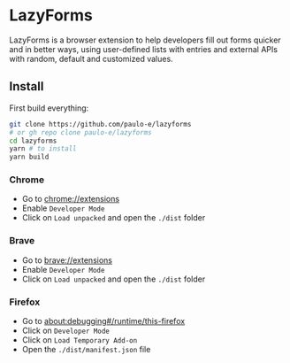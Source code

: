 # LazyForms

LazyForms is a browser extension to help developers fill out forms quicker and in better ways, using user-defined lists with entries and external APIs with random, default and customized values.

## Install

First build everything:

```sh
git clone https://github.com/paulo-e/lazyforms
# or gh repo clone paulo-e/lazyforms
cd lazyforms
yarn # to install
yarn build
```

### Chrome

- Go to [chrome://extensions](chrome://extensions)
- Enable `Developer Mode`
- Click on `Load unpacked` and open the `./dist` folder

### Brave

- Go to [brave://extensions](chrome://extensions)
- Enable `Developer Mode`
- Click on `Load unpacked` and open the `./dist` folder

### Firefox

- Go to [about:debugging#/runtime/this-firefox](about:debugging#/runtime/this-firefox)
- Click on `Developer Mode`
- Click on `Load Temporary Add-on`
- Open the `./dist/manifest.json` file
